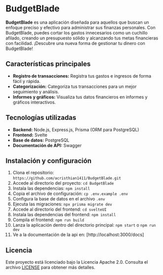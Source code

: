 # BudgetBlade

**BudgetBlade** es una aplicación diseñada para aquellos que buscan un enfoque preciso y efectivo para administrar sus finanzas personales. Con BudgetBlade, puedes cortar los gastos innecesarios como un cuchillo afilado, creando un presupuesto sólido y alcanzando tus metas financieras con facilidad. ¡Descubre una nueva forma de gestionar tu dinero con BudgetBlade!

## Características principales

- **Registro de transacciones:** Registra tus gastos e ingresos de forma fácil y rápida.
- **Categorización:** Categoriza tus transacciones para un mejor seguimiento y análisis.
- **Informes y gráficos:** Visualiza tus datos financieros en informes y gráficos interactivos.

## Tecnologías utilizadas

- **Backend:** Node.js, Express.js, Prisma (ORM para PostgreSQL)
- **Frontend:** Svelte
- **Base de datos:** PostgreSQL
- **Documentación de API:** Swagger

## Instalación y configuración

1. Clona el repositorio: `https://github.com/acristhian1411/BudgetBlade.git`
2. Accede al directorio del proyecto: `cd BudgetBlade`
3. Instala las dependencias: `npm install`
4. Copia el archivo de configuración: `cp .env.example .env`
5. Configura la base de datos en el archivo `.env`
6. Ejecuta las migraciones: `npx prisma migrate dev`
7. Accede al directorio del frontend: `cd svelteUI`
8. Instala las dependencias del frontend: `npm install`
9. Compila el frontend: `npm run build`
10. Lanza la aplicación dentro del directorio principal: `npm start` o `npm run dev`
11. Ve a la documentación de la api en: [http://localhost:3000/docs]

## Licencia

Este proyecto está licenciado bajo la Licencia Apache 2.0. Consulta el archivo [LICENSE](LICENSE) para obtener más detalles.
